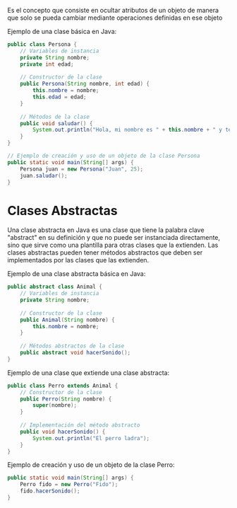 Es el concepto que consiste en ocultar atributos de un objeto de manera que solo se pueda cambiar mediante operaciones definidas en ese objeto

Ejemplo de una clase básica en Java:
```java
public class Persona {
	// Variables de instancia
	private String nombre;
	private int edad;
	
	// Constructor de la clase
	public Persona(String nombre, int edad) {
		this.nombre = nombre;
		this.edad = edad;
	}
	
	// Métodos de la clase
	public void saludar() {
		System.out.println("Hola, mi nombre es " + this.nombre + " y tengo " + this.edad + " años.");
	}
}
```

```java
// Ejemplo de creación y uso de un objeto de la clase Persona
public static void main(String[] args) {
	Persona juan = new Persona("Juan", 25);
	juan.saludar();
}
```

# Clases Abstractas

Una clase abstracta en Java es una clase que tiene la palabra clave "abstract" en su definición y que no puede ser instanciada directamente, sino que sirve como una plantilla para otras clases que la extienden. Las clases abstractas pueden tener métodos abstractos que deben ser implementados por las clases que las extienden.

Ejemplo de una clase abstracta básica en Java:
```java
public abstract class Animal {
	// Variables de instancia
	private String nombre;
	
	// Constructor de la clase
	public Animal(String nombre) {
	    this.nombre = nombre;
	}
	
	// Métodos abstractos de la clase
	public abstract void hacerSonido();
}
```

Ejemplo de una clase que extiende una clase abstracta:
```java
public class Perro extends Animal {
	// Constructor de la clase
	public Perro(String nombre) {
		super(nombre);
	}
	
	// Implementación del método abstracto
	public void hacerSonido() {
		System.out.println("El perro ladra");
	}
}
```

Ejemplo de creación y uso de un objeto de la clase Perro:
```java
public static void main(String[] args) {
	Perro fido = new Perro("Fido");
	fido.hacerSonido();
}
```